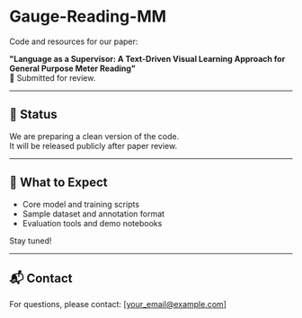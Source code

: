 # Gauge-Reading-MM

Code and resources for our paper:

**"Language as a Supervisor: A Text-Driven Visual Learning Approach for General Purpose Meter Reading"**  
📄 Submitted for review.

---

## 📌 Status

We are preparing a clean version of the code.  
It will be released publicly after paper review.

---

## 📝 What to Expect

- Core model and training scripts  
- Sample dataset and annotation format  
- Evaluation tools and demo notebooks  

Stay tuned!

---

## 📬 Contact

For questions, please contact: [your_email@example.com]
